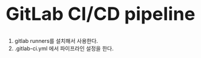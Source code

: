<h1 style="font-size: 48px;">GitLab CI/CD pipeline</h1>

1. gitlab runners를 설치해서 사용한다.
2. .gitlab-ci.yml 에서 파이프라인 설정을 한다.

